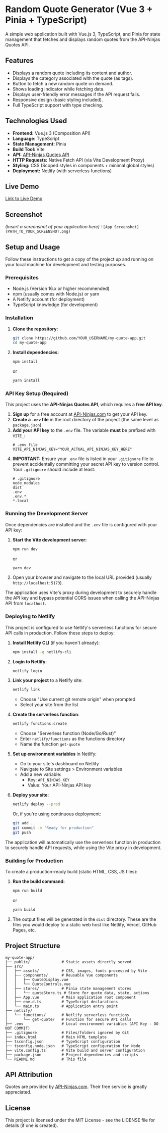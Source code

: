# Random Quote Generator (Vue 3 + Pinia + TypeScript)

A simple web application built with Vue.js 3, TypeScript, and Pinia for state management that fetches and displays random quotes from the API-Ninjas Quotes API.

## Features

- Displays a random quote including its content and author.
- Displays the category associated with the quote (as tags).
- Button to fetch a new random quote on demand.
- Shows loading indicator while fetching data.
- Displays user-friendly error messages if the API request fails.
- Responsive design (basic styling included).
- Full TypeScript support with type checking.

## Technologies Used

- **Frontend:** Vue.js 3 (Composition API)
- **Language:** TypeScript
- **State Management:** Pinia
- **Build Tool:** Vite
- **API:** [API-Ninjas Quotes API](https://api-ninjas.com/api/quotes)
- **HTTP Requests:** Native Fetch API (via Vite Development Proxy)
- **Styling:** CSS (Scoped styles in components + minimal global styles)
- **Deployment:** Netlify (with serverless functions)

## Live Demo

[Link to Live Demo](https://zingy-treacle-5b7cb7.netlify.app/)

## Screenshot

_(Insert a screenshot of your application here)_
`![App Screenshot](PATH_TO_YOUR_SCREENSHOT.png)`

## Setup and Usage

Follow these instructions to get a copy of the project up and running on your local machine for development and testing purposes.

### Prerequisites

- Node.js (Version 16.x or higher recommended)
- npm (usually comes with Node.js) or yarn
- A Netlify account (for deployment)
- TypeScript knowledge (for development)

### Installation

1.  **Clone the repository:**
    ```bash
    git clone https://github.com/YOUR_USERNAME/my-quote-app.git
    cd my-quote-app
    ```
2.  **Install dependencies:**
    ```bash
    npm install
    ```
    or
    ```bash
    yarn install
    ```

### API Key Setup (Required)

This project uses the **API-Ninjas Quotes API**, which requires a **free API key**.

1.  **Sign up** for a free account at [API-Ninjas.com](https://api-ninjas.com/) to get your API key.
2.  **Create a `.env` file** in the root directory of the project (the same level as `package.json`).
3.  **Add your API key** to the `.env` file. The variable **must** be prefixed with `VITE_`:
    ```dotenv
    # .env file
    VITE_API_NINJAS_KEY="YOUR_ACTUAL_API_NINJAS_KEY_HERE"
    ```
4.  **IMPORTANT:** Ensure your `.env` file is listed in your `.gitignore` file to prevent accidentally committing your secret API key to version control. Your `.gitignore` should include at least:
    ```gitignore
    # .gitignore
    node_modules
    dist
    .env
    .env.*
    *.local
    ```

### Running the Development Server

Once dependencies are installed and the `.env` file is configured with your API key:

1.  **Start the Vite development server:**
    ```bash
    npm run dev
    ```
    or
    ```bash
    yarn dev
    ```
2.  Open your browser and navigate to the local URL provided (usually `http://localhost:5173`).

The application uses Vite's proxy during development to securely handle the API key and bypass potential CORS issues when calling the API-Ninjas API from `localhost`.

### Deploying to Netlify

This project is configured to use Netlify's serverless functions for secure API calls in production. Follow these steps to deploy:

1. **Install Netlify CLI** (if you haven't already):

   ```bash
   npm install -g netlify-cli
   ```

2. **Login to Netlify**:

   ```bash
   netlify login
   ```

3. **Link your project** to a Netlify site:

   ```bash
   netlify link
   ```

   - Choose "Use current git remote origin" when prompted
   - Select your site from the list

4. **Create the serverless function**:

   ```bash
   netlify functions:create
   ```

   - Choose "Serverless function (Node/Go/Rust)"
   - Enter `netlify/functions` as the functions directory
   - Name the function `get-quote`

5. **Set up environment variables** in Netlify:

   - Go to your site's dashboard on Netlify
   - Navigate to Site settings > Environment variables
   - Add a new variable:
     - Key: `API_NINJAS_KEY`
     - Value: Your API-Ninjas API key

6. **Deploy your site**:
   ```bash
   netlify deploy --prod
   ```
   Or, if you're using continuous deployment:
   ```bash
   git add .
   git commit -m "Ready for production"
   git push
   ```

The application will automatically use the serverless function in production to securely handle API requests, while using the Vite proxy in development.

### Building for Production

To create a production-ready build (static HTML, CSS, JS files):

1.  **Run the build command:**
    ```bash
    npm run build
    ```
    or
    ```bash
    yarn build
    ```
2.  The output files will be generated in the `dist` directory. These are the files you would deploy to a static web host like Netlify, Vercel, GitHub Pages, etc.

## Project Structure

```
my-quote-app/
├── public/              # Static assets directly served
├── src/
│   ├── assets/          # CSS, images, fonts processed by Vite
│   ├── components/      # Reusable Vue components
│   │   ├── QuoteDisplay.vue
│   │   └── QuoteControls.vue
│   ├── stores/          # Pinia state management stores
│   │   └── quoteStore.ts # Store for quote data, state, actions
│   ├── App.vue          # Main application root component
│   ├── env.d.ts         # TypeScript declarations
│   └── main.ts          # Application entry point
├── netlify/
│   └── functions/       # Netlify serverless functions
│       └── get-quote/   # Function for secure API calls
├── .env                 # Local environment variables (API Key - DO NOT COMMIT)
├── .gitignore           # Files/folders ignored by Git
├── index.html           # Main HTML template
├── tsconfig.json        # TypeScript configuration
├── tsconfig.node.json   # TypeScript configuration for Node
├── vite.config.ts       # Vite build and server configuration
├── package.json         # Project dependencies and scripts
└── README.md            # This file
```

## API Attribution

Quotes are provided by [API-Ninjas.com](https://api-ninjas.com/). Their free service is greatly appreciated.

## License

This project is licensed under the MIT License - see the LICENSE file for details (if one is created).

